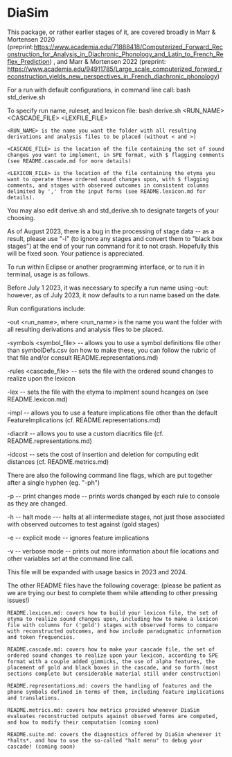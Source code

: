 # DiaSim

This package, or rather earlier stages of it, are covered broadly in Marr & Mortensen 2020 (preprint:https://www.academia.edu/71888418/Computerized_Forward_Reconstruction_for_Analysis_in_Diachronic_Phonology_and_Latin_to_French_Reflex_Prediction) , and Marr & Mortensen 2022 (preprint: https://www.academia.edu/94911785/Large_scale_computerized_forward_reconstruction_yields_new_perspectives_in_French_diachronic_phonology) 

For a run with default configurations, in command line call: bash std_derive.sh

To specify run name, ruleset, and lexicon file: bash derive.sh <RUN_NAME> <CASCADE_FILE> <LEXFILE_FILE>

    <RUN_NAME> is the name you want the folder with all resulting derivations and analysis files to be placed (without < and >) 
    
    <CASCADE_FILE> is the location of the file containing the set of sound changes you want to implement, in SPE format, with $ flagging comments (see README.cascade.md for more details)
    
    <LEXICON_FILE> is the location of the file containing the etyma you want to operate these ordered sound changes upon, with $ flagging comments, and stages with observed outcomes in consistent columns delimited by ',' from the input forms (see README.lexicon.md for details).

You may also edit derive.sh and std_derive.sh to designate targets of your choosing.

As of August 2023, there is a bug in the processing of stage data -- as a result, please use "-i" (to ignore any stages and convert them to "black box stages") at the end of your run command for it to not crash. Hopefully this will be fixed soon. Your patience is appreciated. 

To run within Eclipse or another programming interface, or to run it in terminal, usage is as follows.

Before July 1 2023, it was necessary to specify a run name using -out: however, as of July 2023, it now defaults to a run name based on the date.

Run configurations include: 

  -out <run_name>, where <run_name> is the name you want the folder with all resulting derivations and analysis files to be placed.   

  -symbols <symbol_file>  -- allows you to use a symbol definitions file other than symbolDefs.csv (on how to make these, you can follow the rubric of that file and/or consult README.representations.md)
  
  -rules <cascade_file> -- sets the file with the ordered sound changes to realize upon the lexicon 

  -lex <filename> -- sets the file with the etyma to implment sound hcanges on (see README.lexicon.md)
  
  -impl <filename> -- allows you to use a feature implications file other than the default FeatureImplications (cf. README.representations.md) 
  
  -diacrit <filename> -- allows you to use a custom diacritics file (cf. README.representations.md) 
  
  -idcost <a number> -- sets the cost of insertion and deletion for computing edit distances (cf. README.metrics.md) 

There are also the following command line flags, which are put together after a single hyphen (eg. "-ph")
  
  -p -- print changes mode -- prints words changed by each rule to console as they are changed. 
  
  -h -- halt mode --- halts at all intermediate stages, not just those associated with observed outcomes to test against (gold stages) 
  
  -e -- explicit mode -- ignores feature implications
  
  -v -- verbose mode -- prints out more information about file locations and other variables set at the command line call. 

This file will be expanded with usage basics  in 2023 and 2024. 

The other README files have the following coverage: (please be patient as we are trying our best to complete them while attending to other pressing issues!) 
	
	README.lexicon.md: covers how to build your lexicon file, the set of etyma to realize sound changes upon, including how to make a lexicon file with columns for ('gold') stages with observed forms to compare with reconstructed outcomes, and how include paradigmatic information and token frequencies. 

	README.cascade.md: covers how to make your cascade file, the set of ordered sound changes to realize upon your lexicon, according to SPE format with a couple added gimmicks, the use of alpha features, the placement of gold and black boxes in the cascade, and so forth (most sections complete but considerable material still under construction)
		
	README.representations.md: covers the handling of features and the phone symbols defined in terms of them, including feature implications and translations. 

	README.metrics.md: covers how metrics provided whenever DiaSim evaluates reconstructed outputs against observed forms are computed, and how to modify their computation	(coming soon)
	
	README.suite.md: covers the diagnostics offered by DiaSim whenever it *halts*, and how to use the so-called "halt menu" to debug your cascade! (coming soon)
	

